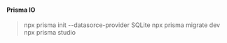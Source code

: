 

#### Prisma IO
> npx prisma init --datasorce-provider SQLite
> npx prisma migrate dev
> npx prisma studio